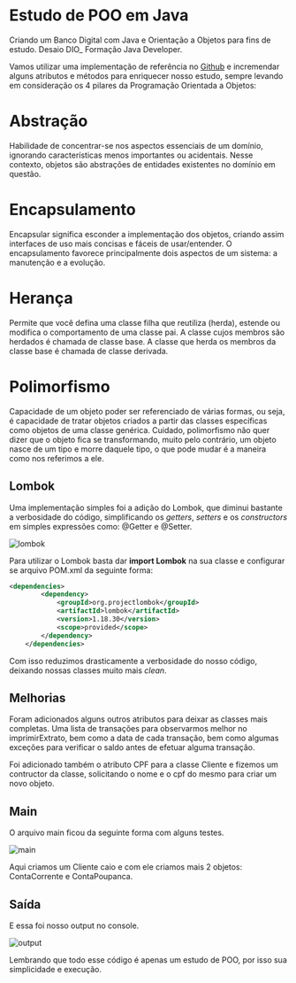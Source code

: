 # Estudo de POO em Java

Criando um Banco Digital com Java e Orientação a Objetos para fins de estudo. Desaio DIO\_ Formação Java Developer.

Vamos utilizar uma implementação de referência no [Github](https://github.com/falvojr/lab-banco-digital-oo) e incremendar alguns atributos e métodos para enriquecer nosso estudo, sempre levando em consideração os 4 pilares da Programação Orientada a Objetos:

# Abstração

Habilidade de concentrar-se nos aspectos essenciais de um domínio, ignorando características menos importantes ou acidentais. Nesse contexto, objetos são abstrações de entidades existentes no domínio em questão.

# Encapsulamento

Encapsular significa esconder a implementação dos objetos, criando assim interfaces de uso mais concisas e fáceis de usar/entender. O encapsulamento favorece principalmente dois aspectos de um sistema: a manutenção e a evolução.

# Herança

Permite que você defina uma classe filha que reutiliza (herda), estende ou modifica o comportamento de uma classe pai. A classe cujos membros são herdados é chamada de classe base. A classe que herda os membros da classe base é chamada de classe derivada.

# Polimorfismo

Capacidade de um objeto poder ser referenciado de várias formas, ou seja, é capacidade de tratar objetos criados a partir das classes específicas como objetos de uma classe genérica. Cuidado, polimorfismo não quer dizer que o objeto fica se transformando, muito pelo contrário, um objeto nasce de um tipo e morre daquele tipo, o que pode mudar é a maneira como nos referimos a ele.

## Lombok

Uma implementação simples foi a adição do Lombok, que diminui bastante a verbosidade do código, simplificando os _getters_, _setters_ e os _constructors_ em simples expressões como: @Getter e @Setter.

![lombok](https://uploaddeimagens.com.br/images/004/754/665/original/lombok.jpg?1710183344)

Para utilizar o Lombok basta dar **import Lombok** na sua classe e configurar se arquivo POM.xml da seguinte forma:

```xml
<dependencies>
        <dependency>
            <groupId>org.projectlombok</groupId>
            <artifactId>lombok</artifactId>
            <version>1.18.30</version>
            <scope>provided</scope>
        </dependency>
    </dependencies>
```

Com isso reduzimos drasticamente a verbosidade do nosso código, deixando nossas classes muito mais _clean_.

## Melhorias

Foram adicionados alguns outros atributos para deixar as classes mais completas. Uma lista de transações para observarmos melhor no imprimirExtrato, bem como a data de cada transação, bem como algumas exceções para verificar o saldo antes de efetuar alguma transação.

Foi adicionado também o atributo CPF para a classe Cliente e fizemos um contructor da classe, solicitando o nome e o cpf do mesmo para criar um novo objeto.

## Main

O arquivo main ficou da seguinte forma com alguns testes.

![main](https://uploaddeimagens.com.br/images/004/754/677/original/main.jpg?1710184279)

Aqui criamos um Cliente caio e com ele criamos mais 2 objetos: ContaCorrente e ContaPoupanca.

## Saída

E essa foi nosso output no console.

![output](https://uploaddeimagens.com.br/images/004/754/678/original/output.jpg?1710184410)

Lembrando que todo esse código é apenas um estudo de POO, por isso sua simplicidade e execução.
